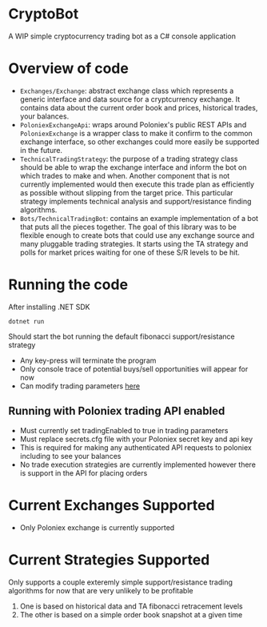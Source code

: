 # CryptoBot
A WIP simple cryptocurrency trading bot as a C# console application

# Overview of code
- ```Exchanges/Exchange```: abstract exchange class which represents a generic interface and data source for a cryptcurrency exchange. It contains data about the current order book and prices, historical trades, your balances.
- ```PoloniexExchangeApi```: wraps around Poloniex's public REST APIs and ```PoloniexExchange``` is a wrapper class to make it confirm to the common exchange interface, so other exchanges could more easily be supported in the future. 
- ```TechnicalTradingStrategy```: the purpose of a trading strategy class should be able to wrap the exchange interface and inform the bot on which trades to make and when. Another component that is not currently implemented would then execute this trade plan as efficiently as possible without slipping from the target price. This particular strategy implements technical analysis and support/resistance finding algorithms.
- ```Bots/TechnicalTradingBot```: contains an example implementation of a bot that puts all the pieces together. The goal of this library was to be flexible enough to create bots that could use any exchange source and many pluggable trading strategies. It starts using the TA strategy and polls for market prices waiting for one of these S/R levels to be hit.

# Running the code

After installing .NET SDK
```
dotnet run
```
Should start the bot running the default fibonacci support/resistance strategy
- Any key-press will terminate the program
- Only console trace of potential buys/sell opportunities will appear for now
- Can modify trading parameters [here](https://github.com/lipmas/CryptoBot/blob/master/Constants/TradeParamaters.cs)

## Running with Poloniex trading API enabled
- Must currently set tradingEnabled to true in trading parameters
- Must replace secrets.cfg file with your Poloniex secret key and api key
- This is required for making any authenticated API requests to poloniex including to see your balances
- No trade execution strategies are currently implemented however there is support in the API for placing orders

# Current Exchanges Supported
- Only Poloniex exchange is currently supported

# Current Strategies Supported
Only supports a couple exteremly simple support/resistance trading algorithms for now that are very unlikely to be profitable
1. One is based on historical data and  TA fibonacci retracement levels
2. The other is based on a simple order book snapshot at a given time
